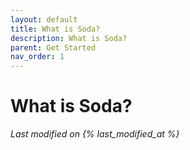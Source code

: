 ```yaml
---
layout: default
title: What is Soda?
description: What is Soda?
parent: Get Started
nav_order: 1
---
```


# What is Soda?
*Last modified on {% last_modified_at %}*